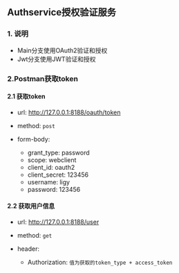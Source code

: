 ## Authservice授权验证服务

### 1. 说明

- Main分支使用OAuth2验证和授权
- Jwt分支使用JWT验证和授权

### 2.Postman获取token

#### 2.1 获取token
- url: http://127.0.0.1:8188/oauth/token
- method: `post`
- form-body:
  
    - grant_type: password
    - scope: webclient
    - client_id: oauth2
    - client_secret: 123456
    - username: ligy
    - password: 123456
    
#### 2.2 获取用户信息

- url: http://127.0.0.1:8188/user
- method: `get`
- header:

    - Authorization: `值为获取的token_type + access_token`
